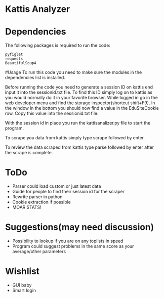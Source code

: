 # Kattis Analyzer

# Dependencies
The following packages is required to run the code:
```
pyfiglet
requests
BeautifulSoup4
```

#Usage
To run this code you need to make sure the modules in the dependencies list is installed.

Before running the code you need to generate a session ID on kattis end input it into the sessionid.txt file. To find this ID simply log on to kattis as you would normally do it in your favorite browser. While logged in go in the web developer menu and find the storage inspector(shortcut shift+F9). In the window in the bottom you should now find a value in the EduSiteCookie row. Copy this value into the sessionid.txt file.

With the session id in place you run the kattisanalizer.py file to start the program.

To scrape you data from kattis simply type scrape followed by enter.

To review the data scraped from kattis type parse followed by enter after the scrape is complete. 

# ToDo
* Parser could load custom or just latest data
* Guide for people to find their session id for the scraper
* Rewrite parser in python
* Cookie extraction if possible
* MOAR STATS!

# Suggestions(may need discussion)
* Possibility to lookup if you are on any toplists in speed
* Program could suggest problems in the same score as your average/other parameters

# Wishlist

* GUI baby
* Smart login
